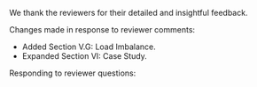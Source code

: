 We thank the reviewers for their detailed and insightful feedback.

Changes made in response to reviewer comments:

  * Added Section V.G: Load Imbalance.
  * Expanded Section VI: Case Study.

Responding to reviewer questions:
